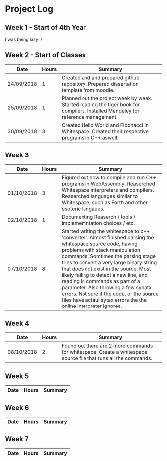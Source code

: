 # Project Log

## Week 1 - Start of 4th Year

I was being lazy :/

## Week 2 - Start of Classes

Date | Hours | Summary
-----|-----|-----
24/09/2018 | 1 | Created and and prepared github repository. Prepared dissertation template from moodle.
25/09/2018 | 1 | Planned out the project week by week. Started reading the tiger book for compilers. Installed Mendeley for reference management.
30/09/2018 | 3 | Created Hello World and Fibonacci in Whitespace. Created their respective programs in C++ aswell. 

## Week 3

Date | Hours | Summary
-----|-----|-----
01/10/2018 | 3 | Figured out how to compile and run C++ programs in WebAssembly. Reaserched Whitespace interpreters and compilers. Reaserched languages similar to Whitespace, such as Forth and other esoteric langaues.
02/10/2018 | 1 | Documenting Reaserch / tools / implememntation choices / etc.
07/10/2018 | 8 | Started writing the whitespace to c++ 'converter'. Almost finished parsing the whitespace source code, having problems with stack manipulation commands. Somtimes the parsing stage tries to convert a very large binary string that does not exist in the source. Most likely failing to detect a new line, and reading in commands as part of a parameter. Also throwing a few synatx errors. Not sure if the code, or the source files have actaul sytax errors the the online interpreter ignores.

## Week 4

Date | Hours | Summary
-----|-----|-----
08/10/2018 | 2 | Found out there are 2 more commands for whitespace. Create a whitespace source file that runs all the commands. 

## Week 5

Date | Hours | Summary
-----|-----|-----

## Week 6

Date | Hours | Summary
-----|-----|-----

## Week 7

Date | Hours | Summary
-----|-----|-----
